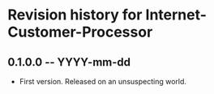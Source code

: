 # Revision history for Internet-Customer-Processor

## 0.1.0.0 -- YYYY-mm-dd

* First version. Released on an unsuspecting world.
